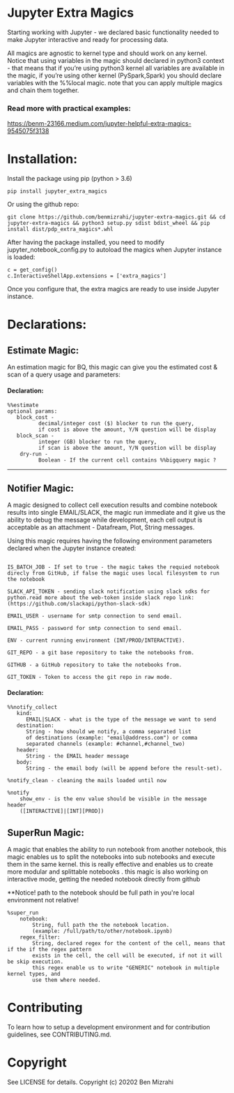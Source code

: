 # Jupyter Extra Magics

Starting working with Jupyter - we declared basic functionality needed to make Jupyter interactive and ready for processing data.   

All magics are agnostic to kernel type  and should work on any kernel. Notice that using variables in the magic should declared in python3 context - that means that if you’re using python3 kernel all variables are available in the magic, if you’re using other kernel (PySpark,Spark) you should declare variables with the %%local magic. note that you can apply multiple magics and chain them together.

### Read more with practical examples:

https://benm-23166.medium.com/jupyter-helpful-extra-magics-9545075f3138

# Installation:

Install the package using pip (python > 3.6)
```
pip install jupyter_extra_magics
```
Or using the github repo:

```
git clone https://github.com/benmizrahi/jupyter-extra-magics.git && cd jupyter-extra-magics && python3 setup.py sdist bdist_wheel && pip install dist/pdp_extra_magics*.whl
```
After having the package installed, you need to modify jupyter_notebook_config.py to autoload the magics when Jupyter instance is loaded:

```
c = get_config()
c.InteractiveShellApp.extensions = ['extra_magics']
```

Once you configure that, the extra magics are ready to use inside Jupyter instance.

# Declarations: 

## Estimate Magic:  

An estimation magic for BQ, this magic can give you the estimated cost & scan of a query usage and parameters:

####  Declaration:

```
%%estimate
optional params: 
   block_cost -
          decimal/integer cost ($) blocker to run the query, 
          if cost is above the amount, Y/N question will be display
   block_scan -
          integer (GB) blocker to run the query, 
          if scan is above the amount, Y/N question will be display
    dry-run -
          Boolean - If the current cell contains %%bigquery magic ?
```

----
## Notifier Magic:  

A magic designed to collect cell execution results and combine notebook results into single EMAIL/SLACK, the magic run immediate and it give us the ability to debug the message while development, each cell output is acceptable as an attachment - Datafream,  Plot, String messages.

Using this magic requires having the following environment parameters declared when the Jupyter instance created:  

```

IS_BATCH_JOB - If set to true - the magic takes the requied notebook direcly from GitHub, if false the magic uses local filesystem to run the notebook

SLACK_API_TOKEN - sending slack notification using slack sdks for python.read more about the web-token inside slack repo link: (https://github.com/slackapi/python-slack-sdk)   

EMAIL_USER - username for smtp connection to send email.   

EMAIL_PASS - password for smtp connection to send email.   

ENV - current running environment (INT/PROD/INTERACTIVE).

GIT_REPO - a git base repository to take the notebooks from.

GITHUB - a GitHub repository to take the notebooks from.

GIT_TOKEN - Token to access the git repo in raw mode.

```

####  Declaration:

```
%%notify_collect 
   kind:
      EMAIL|SLACK - what is the type of the message we want to send
   destination:
      String - how should we notify, a comma separated list 
      of destinations (example: "email@address.com") or comma    
      separated channels (example: #channel,#channel_two)
   header:
      String - the EMAIL header message 
   body:
      String - the email body (will be append before the result-set).

%notify_clean - cleaning the mails loaded until now

%notify 
    show_env - is the env value should be visible in the message header 
    ([INTERACTIVE]|[INT][PROD])
```

## SuperRun Magic:

A magic that enables the ability to run notebook from another notebook, this magic enables us to split the notebooks into sub notebooks and execute them in the same kernel. this is really effective and enables us to create more modular and splittable notebooks . this magic is also working on interactive mode, getting the needed notebook directly from github 

**Notice! path to the notebook should be full path in you're local environment not relative!  

```
%super_run 
    notebook: 
        String, full path the the notebook location.
        (example: /full/path/to/other/notebook.ipynb)
    regex_filter: 
        String, declared regex for the content of the cell, means that if the if the regex pattern
        exists in the cell, the cell will be executed, if not it will be skip execution.
        this regex enable us to write "GENERIC" notebook in multiple kernel types, and 
        use them where needed.
```


# Contributing

To learn how to setup a development environment and for contribution guidelines, see CONTRIBUTING.md.   




# Copyright
See LICENSE for details. Copyright (c) 20202 Ben Mizrahi
